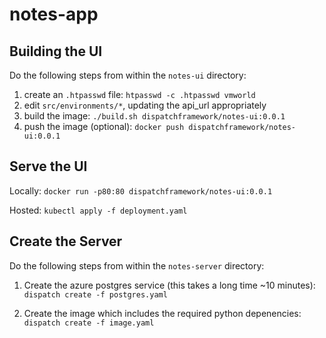 # notes-app

## Building the UI

Do the following steps from within the `notes-ui` directory:

1. create an `.htpasswd` file:
    `htpasswd -c .htpasswd vmworld`
2. edit `src/environments/*`, updating the api_url appropriately
3. build the image:
    `./build.sh dispatchframework/notes-ui:0.0.1`
4. push the image (optional):
    `docker push dispatchframework/notes-ui:0.0.1`

## Serve the UI

Locally:
    `docker run -p80:80 dispatchframework/notes-ui:0.0.1`

Hosted:
    `kubectl apply -f deployment.yaml`

## Create the Server

Do the following steps from within the `notes-server` directory:

1. Create the azure postgres service (this takes a long time ~10 minutes):
    `dispatch create -f postgres.yaml`

2. Create the image which includes the required python depenencies:
    `dispatch create -f image.yaml`